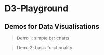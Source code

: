 # D3-Playground
## Demos for Data Visualisations

> Demo 1: simple bar charts

> Demo 2: basic functionality